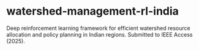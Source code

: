 # watershed-management-rl-india
Deep reinforcement learning framework for efficient watershed resource allocation and policy planning in Indian regions. Submitted to IEEE Access (2025).
